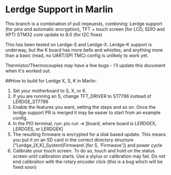 # Lerdge Support in Marlin

This branch is a combination of pull reqeuests, combining:
Lerdge support (for pins and automatic encryption), 
TFT + touch screen (for LCD, SDIO and XPT)
STM32 core update to 8.0 (for I2C fixes)

This has been tested on Lerdge-S and Lerdge-X. Lerdge-K support is underway, but the K board has more bells and whistles, and anything more than a basic (read, no UART/SPI TMC) config is unlikely to work yet.

Thermistor/Thermocouples may have a few bugs - I'll update this document when it's worked out.

##How to build for Lerdge X, S, K in Marlin:

1. Set your motherboard to S, X, or K.
2. If you are running an S, change TFT_DRIVER to ST7796 instead of LERDGE_ST7796
3. Enable the features you want, setting the steps and so on. Once the lerdge support PR is merged
   it may be easier to start from an example config.
4. In the PIO terminal, run: pio run -e [board, where board is LERDGEX, LERDGES, or LERDGEK]
5. The resulting firmware is encrypted for a disk based update. This means you put it on an SD card
   in the correct directory structure ("Lerdge_[X,K]_System\Firmware\ [for S, 'Firmwave\']) and power cycle
6. Calibrate your touch screen. To do so, touch and hold on the status screen until calibration starts.
    Use a stylus or calibration may fail. Do not end calibraiton with the rotary encoder click (this is a bug which will be fixed soon)

